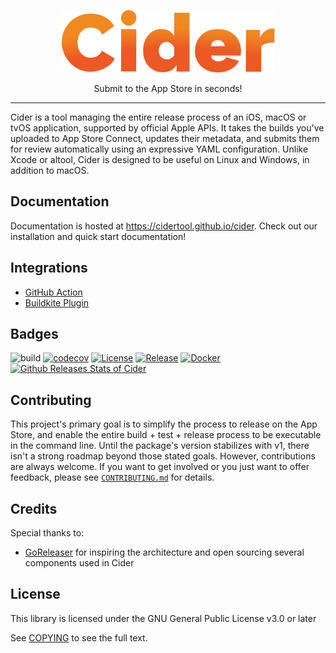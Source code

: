<p align="center">
  <img 
    alt="Cider logo" 
    src="docs/assets/images/header.png" 
    height="100px"
  />
  <p align="center">Submit to the App Store in seconds!</p>
</p>

---

Cider is a tool managing the entire release process of an iOS, macOS or tvOS application, supported by official Apple APIs. It takes the builds you've uploaded to App Store Connect, updates their metadata, and submits them for review automatically using an expressive YAML configuration. Unlike Xcode or altool, Cider is designed to be useful on Linux and Windows, in addition to macOS.

## Documentation

Documentation is hosted at <https://cidertool.github.io/cider>. Check out our installation and quick start documentation!

## Integrations

- [GitHub Action](https://github.com/marketplace/actions/cider-action)
- [Buildkite Plugin](https://github.com/cidertool/cider-buildkite-plugin)

## Badges

![build](https://github.com/cidertool/cider/workflows/build/badge.svg)
[![codecov](https://codecov.io/gh/cidertool/cider/branch/main/graph/badge.svg)](https://codecov.io/gh/cidertool/cider)
[![License](https://img.shields.io/github/license/cidertool/cider)](/COPYING)
[![Release](https://img.shields.io/github/release/cidertool/cider.svg)](https://github.com/cidertool/cider/releases/latest)
[![Docker](https://img.shields.io/docker/pulls/cidertool/cider)](https://hub.docker.com/r/cidertool/cider)
[![Github Releases Stats of Cider](https://img.shields.io/github/downloads/cidertool/cider/total.svg?logo=github)](https://somsubhra.com/github-release-stats/?username=cidertool&repository=cider)

## Contributing

This project's primary goal is to simplify the process to release on the App Store, and enable the entire build + test + release process to be executable in the command line. Until the package's version stabilizes with v1, there isn't a strong roadmap beyond those stated goals. However, contributions are always welcome. If you want to get involved or you just want to offer feedback, please see [`CONTRIBUTING.md`](https://github.com/cidertool/.github/blob/main/CONTRIBUTING.md) for details.

## Credits

Special thanks to:

- [GoReleaser](https://goreleaser.com/) for inspiring the architecture and open sourcing several components used in Cider

## License

This library is licensed under the GNU General Public License v3.0 or later

See [COPYING](./COPYING) to see the full text.
